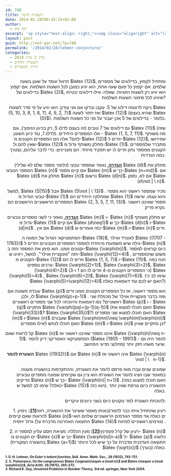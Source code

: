 ```yaml
---
id: 748
title: השערת להמר
date: 2014-02-28T00:43:31+02:00
author:
  - יוסי כהן
excerpt: '<p style="text-align: right;"><img class="alignright" alt="lao" src="http://net-gar.net/wp-content/uploads/2014/02/lao-150x150.jpg" width="87" height="87" />חרגול עומד על שעון בשעה 12, ומתחיל לקפוץ, בדילוגים של מספרים שלמים. אם יקפוץ כל פעם שעה אחת, הוא יגיע כמובן לכל השעות השלמות. אם יקפוץ בדילוגים של 2, הוא יגיע רק לשעות הזוגיות. שאלה: אילו דילוגים יבטיחו שיגיע לכל סימוני השעות השלמות?</p>'
layout: post
guid: http://net-gar.net/?p=748
permalink: '/2014/02/28/lehmer-conjecture/'
categories:
  - גליון 2 מרץ 2014
  - השערת החודש
  - תורת המספרים
---
```

<p style="text-align: right;">
  חרגול עומד על שעון בשעה $latex {12}$, ומתחיל לקפוץ, בדילוגים של מספרים שלמים. אם יקפוץ כל פעם שעה אחת, הוא יגיע כמובן לכל השעות השלמות. אם יקפוץ בדילוגים של $latex {2}$, הוא יגיע רק לשעות הזוגיות. שאלה: אילו דילוגים יבטיחו שיגיע לכל סימוני השעות השלמות?
</p>

<p style="text-align: right;">
  ניקח לדוגמה דילוג של 5. עקבו ובדקו אם אני צודק: הוא יגיע על פי סדר לשעות $latex {5, 10, 3, 8, 1, 6, 11, 4, 9, 2, 7}$ ואז יחזור לשעה $latex {12}$ (שהיא בעצם $latex {0}$). כלומר - בדילוגים של 5 אכן יעבור על פני כל השעות השלמות.
</p>

<p style="text-align: right;">
  גם דילוגים של 7 טובים (זה בעצם לדלג 5, רק בכיוון ההפוך), וגם $latex {11}$ (שזה לדלג 1, נגד כיוון השעון). אלו המספרים היחידים - $latex {1, 5, 7, 11}$. מה משותף להם? אלה הם המספרים הקטנים מ-$latex {12}$ וזרים ל-$latex {12}$, שפירושו שאין להם ול-$latex {12}$ מחלק משותף גדול מ-$latex {1}$. מתברר שלמספרים הקטנים ממספר נתון וזרים לו יש תפקיד מיוחד. הם מעניינים. כדי לדבר עליהם, נצטרך כמה הגדרות.
</p>

<p style="text-align: right;">
  <span style="text-decoration: underline;"><b>הגדרה</b>.</span> נאמר שמספר טבעי (כלומר מספר שלם לא שלילי) $latex {d}$ מחלק את המספר הטבעי $latex {n}$ אם קיים מספר $latex {m}$ כך ש-$latex {n=md}$. אם $latex {d}$ מחלק את $latex {n}$ נרשום $latex {d|n}$. אם לא, נסמן $latex {d\not | \ n}$.
</p>

<p style="text-align: right;">
  למשל, $latex {5|15}$ אבל $latex {5\not | \ 13}$ . נזכיר שמספר ראשוני הוא מספר טבעי הגדול מ-$latex {1}$ שמחלקיו היחידים הם $latex {1}$ והוא עצמו. שישה המספרים הראשוניים הראשונים הם $latex {2, 3, 5, 7, 11, 13}$. מספר שאיננו ראשוני נקרא פריק.
</p>

<p style="text-align: right;">
  <span style="text-decoration: underline;"><b>הגדרה</b>.</span> נאמר כי לשני מספרים טבעיים $latex {m}$ ו- $latex {n}$ יש מחלק משותף גדול מ-$latex {1}$ אם קיים $latex {d\neq1}$ כך ש-$latex {d|n}$ ו-$latex {d|m}$ . אם אין $latex {d}$ כזה אומרים ש-$latex {m}$ ו-$latex {n}$ זרים.
</p>

<p style="text-align: right;">
  המתמטיקאי הגדול של המאה ה-$latex {18}$, לאונרד אוילר $latex {(1707 - 1783)}$ גילה שיש משמעות מיוחדת למספר המספרים הטבעיים הזרים ל-$latex {n}$ וקטנים ממנו. הוא סימן את המספר הזה ב-$latex {\varphi(n)}$. כיום קוראים למספר הזה "פונקציית אוילר", למשל, ראינו ש-$latex {\varphi(12)=4}$ , משום שהמספרים הקטנים מ-$latex {12}$ וזרים לו הם $latex {1, 5, 7}$ ו-$latex {11}$. הנה כמה ערכים נוספים: $latex {\varphi(2)=1}$, $latex {\varphi(3)=2}$, $latex {\varphi(4)=2}$ (כי המספרים הקטנים מ-4 וזרים לו הם 1 ו-3) $latex {\varphi(5)=4}$ , $latex {\varphi(6)=2}$, $latex {\varphi(7)=6}$. (שימו לב כי $latex {\varphi(5)=\varphi(12)=4}$ האם יש לכם עוד דוגמאות כאלה?)
</p>

<p style="text-align: right;">
  עובדה פשוטה אם $latex {p}$ הוא מספר ראשוני, אז כל המספרים הקטנים ממנו זרים לו, ולכן $latex {\varphi(p)=p-1}$ . ומה בדבר פונקציית אוילר של מכפלת שני ראשוניים? נסו דוגמאות והיווכחו: לכל שני מספרים ראשוניים $latex {p}$ ו - $latex {q}$ מתקיים $latex {\varphi(pq)=(p-1)(q-1)}$ (האם תוכלו למצוא את $latex {\varphi(33)}$? $latex {\varphi(35)}$?) האם תוכלו למצוא שני מספרים $latex {m}$ ו-$latex {n}$ שעבורם $latex {\varphi(mn)\neq \varphi(m)\varphi(n)}$ האם תוכלו לנחש לאילו מספרים $latex {m}$ ו-$latex {n}$ כן מתקיים שוויון?
</p>

<p style="text-align: right;">
  קל לראות שאם $latex {n}$ איננו מספר שאיננו ראשוני אז $latex {\varphi(n)\neq n-1}$. המתמטיקאי האמריקני דיק להמר ($latex {1905 - 1991}$ - להמר היה גם מחלוצי מדעי המחשב) שיער משהו חזק יותר.
</p>

<p style="text-align: right;">
  <b>השערת להמר</b> $latex {(1932)}$ אם $latex {n}$ אינו ראשוני אז $latex {\varphi(n) \not | \   n-1}$.
</p>

<p style="text-align: right;">
  שמונים שנים עברו מאז פרסם להמר את השערתו, וההתקדמות בהשערה מעטה. במאמר שבו הציג להמר את השערתו הוא ציין גם שקיימים שמונה מספרים טבעיים פריקים $latex {n}$ כך ש- $latex {\varphi(n)| n+1}$ .(האם תוכלו למצוא כמה כאלה? שימו לב למשל ש-$latex {15}$ הוא כזה). ההשערה כיום גורסת שאין יותר כאלה.
</p>

<p style="text-align: right;">
  להוכחת השערת למר נוקטים כיום בשני כיוונים עיקריים:
</p>

<p style="text-align: right;">
  1. רעיון שהתחיל איתו כבר להמר(באותו מאמר ששיער את ההשערה, ראה<strong>[1]</strong>): ניסיון להראות שאם קיימים $latex {n}$-ים כאלה אזי מספר הגורמים הראשוניים שלהם הוא גדול יחסית (התוצאה האחרונה מדברת על $latex {14}$ גורמים ראשוניים לפחות) .
</p>

<p style="text-align: right;">
  2. רעיון של קרל פומרנץ(<strong>[2]</strong>) מעין הכללה: מציאת חסם עליון למספר ה- $latex {n}$ ים הקטנים מ-$latex {x}$ כך ש-$latex {\varphi(n)|n-a}$ ל- $latex {a}$ כלשהו (בהשערה המקורית $latex {a=1}$) התוצאה העדכנית מדברת על כך שיש לכל היותר $latex {\sqrt(x)}$ (בערך) כאלה.
</p>

<p style="text-align: left; direction: ltr;">
  <span style="font-size: 10px;"><b style="line-height: 1.5em;">1. D. H. Lehmer, <i>On Euler's totient function</i>, Bull. Amer. Math. Soc., 38 (1932), 745-751.</b></span><br /> <span style="font-size: 10px;"><b>2. C. Pomerance, On the congruences $latex {\sigma(n)\equiv a (mod n)}$ and $latex {n\equiv a (mod \varphi(n))}$, Acta Arith. 26 (1975), 265–272.</b></span><br /> <span style="font-size: 10px;"><b>3. Richard K. Guy, Unsolved Problems in Number Theory, 3rd ed. springer, New York 2004.</b></span>
</p>